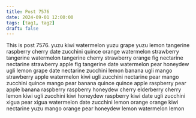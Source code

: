 ```yaml
---
title: Post 7576
date: 2024-09-01 12:00:00
tags: [tag1, tag2]
draft: false
---
```

This is post 7576.
yuzu
kiwi
watermelon
yuzu
grape
yuzu
lemon
tangerine
raspberry
cherry
date
zucchini
quince
orange
watermelon
strawberry
tangerine
watermelon
tangerine
cherry
strawberry
orange
fig
nectarine
nectarine
strawberry
apple
fig
tangerine
date
watermelon
pear
honeydew
ugli
lemon
grape
date
nectarine
zucchini
lemon
banana
ugli
mango
strawberry
apple
watermelon
kiwi
ugli
zucchini
nectarine
pear
mango
zucchini
quince
mango
pear
banana
quince
quince
apple
raspberry
pear
apple
banana
raspberry
raspberry
honeydew
cherry
elderberry
cherry
lemon
kiwi
ugli
zucchini
kiwi
honeydew
raspberry
kiwi
date
ugli
zucchini
xigua
pear
xigua
watermelon
date
zucchini
lemon
orange
orange
kiwi
nectarine
yuzu
mango
orange
pear
honeydew
lemon
watermelon
lemon
